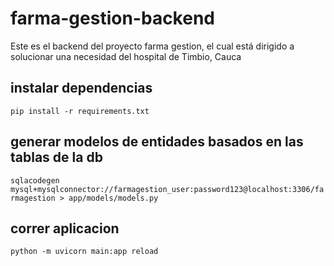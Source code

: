 # farma-gestion-backend
Este es el backend del proyecto farma gestion, el cual está dirigido a solucionar una necesidad del hospital de Timbio, Cauca

## instalar dependencias
`pip install -r requirements.txt`

## generar modelos de entidades basados en las tablas de la db
`sqlacodegen mysql+mysqlconnector://farmagestion_user:password123@localhost:3306/farmagestion > app/models/models.py`

## correr aplicacion
`python -m uvicorn main:app reload`